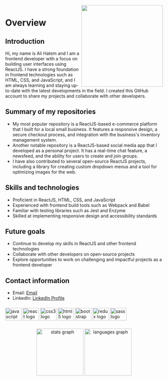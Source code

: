 <img align="right" height="260" src="https://media.tenor.com/y2JXkY1pXkwAAAAM/cat-computer.gif"  />

###

# Overview

## Introduction

Hi, my name is Ali Hatem and I am a frontend developer with a focus on building user interfaces using ReactJS. I have a strong foundation in frontend technologies such as HTML, CSS, and JavaScript, and I am always learning and staying up-to-date with the latest developments in the field. I created this GitHub account to share my projects and collaborate with other developers.

## Summary of my repositories

- My most popular repository is a ReactJS-based e-commerce platform that I built for a local small business. It features a responsive design, a secure checkout process, and integration with the business's inventory management system.
- Another notable repository is a ReactJS-based social media app that I developed as a personal project. It has a real-time chat feature, a newsfeed, and the ability for users to create and join groups.
- I have also contributed to several open-source ReactJS projects, including a library for creating custom dropdown menus and a tool for optimizing images for the web.

## Skills and technologies

- Proficient in ReactJS, HTML, CSS, and JavaScript
- Experienced with frontend build tools such as Webpack and Babel
- Familiar with testing libraries such as Jest and Enzyme
- Skilled at implementing responsive design and accessibility standards

## Future goals

- Continue to develop my skills in ReactJS and other frontend technologies
- Collaborate with other developers on open-source projects
- Explore opportunities to work on challenging and impactful projects as a frontend developer

## Contact information

- Email: [Email](mailto:alihatemramadan5@gmail.com)
- LinkedIn: [LinkedIn Profile](https://www.linkedin.com/in/aliihatem-753025203/)


###


<div align="left">
  <img src="https://cdn.jsdelivr.net/gh/devicons/devicon/icons/javascript/javascript-original.svg" height="40" width="52" alt="javascript logo"  />
  <img src="https://cdn.jsdelivr.net/gh/devicons/devicon/icons/react/react-original.svg" height="40" width="52" alt="react logo"  />
  <img src="https://cdn.jsdelivr.net/gh/devicons/devicon/icons/css3/css3-original.svg" height="40" width="52" alt="css3 logo"  />
  <img src="https://cdn.jsdelivr.net/gh/devicons/devicon/icons/html5/html5-original.svg" height="40" width="52" alt="html5 logo"  />
  <img src="https://cdn.jsdelivr.net/gh/devicons/devicon/icons/bootstrap/bootstrap-original.svg" height="40" width="52" alt="bootstrap logo"  />
  <img src="https://cdn.jsdelivr.net/gh/devicons/devicon/icons/redux/redux-original.svg" height="40" width="52" alt="redux logo"  />
  <img src="https://cdn.jsdelivr.net/gh/devicons/devicon/icons/sass/sass-original.svg" height="40" width="52" alt="sass logo"  />
</div>

###

<div align="center">
  <img src="https://github-readme-stats.vercel.app/api?hide_title=false&hide_rank=false&show_icons=true&include_all_commits=true&count_private=true&disable_animations=false&theme=dracula&locale=en&hide_border=false&username=alihatem360" height="150" alt="stats graph"  />
  <img src="https://github-readme-stats.vercel.app/api/top-langs?locale=en&hide_title=false&layout=compact&card_width=320&langs_count=5&theme=dracula&hide_border=false&username=alihatem360" height="150" alt="languages graph"  />
</div>
